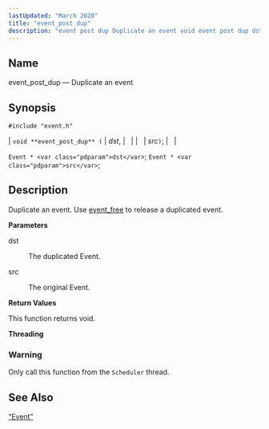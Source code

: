 ```yaml
---
lastUpdated: "March 2020"
title: "event_post_dup"
description: "event post dup Duplicate an event void event post dup dst src Event dst Event src Duplicate an event Use event free to release a duplicated event dst The duplicated Event src The original Event This function returns void Only call this function from the Scheduler thread Section 68 49..."
---
```


<a name="apis.event_post_dup"></a> 
## Name

event_post_dup — Duplicate an event

## Synopsis

`#include "event.h"`

| `void **event_post_dup** (` | <var class="pdparam">dst</var>, |   |
|   | <var class="pdparam">src</var>`)`; |   |

`Event * <var class="pdparam">dst</var>`;
`Event * <var class="pdparam">src</var>`;<a name="idp51745440"></a> 
## Description

Duplicate an event. Use [event_free](/momentum/3/3-api/apis-event-free) to release a duplicated event.

**<a name="idp51747392"></a> Parameters**

<dl class="variablelist">

<dt>dst</dt>

<dd>

The duplicated Event.

</dd>

<dt>src</dt>

<dd>

The original Event.

</dd>

</dl>

**<a name="idp51751936"></a> Return Values**

This function returns void.

**<a name="idp51752848"></a> Threading**
### Warning

Only call this function from the `Scheduler` thread.

<a name="idp51755152"></a> 
## See Also

[“Event”](/momentum/3/3-api/structs-event)